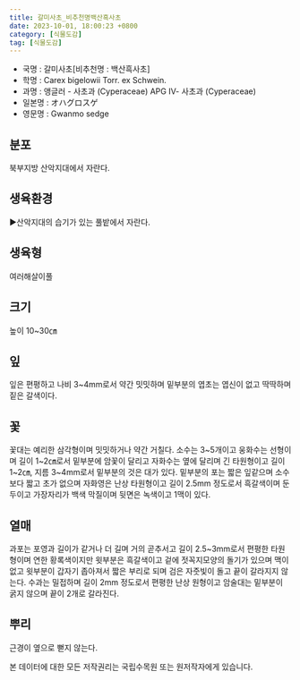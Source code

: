 ```yaml
---
title: 갈미사초_비추천명백산흑사초
date: 2023-10-01, 18:00:23 +0800
category: [식물도감]
tag: [식물도감]
---
```




- 국명 : 갈미사초[비추천명 : 백산흑사초]
- 학명 : Carex bigelowii Torr. ex Schwein.
- 과명 : 앵글러 - 사초과 (Cyperaceae) APG Ⅳ- 사초과 (Cyperaceae)
- 일본명 : オハグロスゲ
- 영문명 : Gwanmo sedge


## 분포
북부지방 산악지대에서 자란다.
## 생육환경
▶산악지대의 습기가 있는 풀밭에서 자란다.
## 생육형
여러해살이풀
## 크기
높이 10~30㎝
## 잎
잎은 편평하고 나비 3~4mm로서 약간 밋밋하며 밑부분의 엽초는 엽신이 없고 딱딱하며 짙은 갈색이다.
## 꽃
꽃대는 예리한 삼각형이며 밋밋하거나 약간 거칠다. 소수는 3~5개이고 웅화수는 선형이며 길이 1~2㎝로서 밑부분에 암꽃이 달리고 자화수는 옆에 달리며 긴 타원형이고 길이 1~2㎝, 지름 3~4mm로서 밑부분의 것은 대가 있다. 밑부분의 포는 짧은 잎같으며 소수보다 짧고 초가 없으며 자화영은 난상 타원형이고 길이 2.5mm 정도로서 흑갈색이며 둔두이고 가장자리가 백색 막질이며 뒷면은 녹색이고 1맥이 있다.
## 열매
과포는 포영과 길이가 같거나 더 길며 거의 곧추서고 길이 2.5~3mm로서 편평한 타원형이며 연한 황록색이지만 윗부분은 흑갈색이고 겉에 젓꼭지모양의 돌기가 있으며 맥이 없고 윗부분이 갑자기 좁아져서 짧은 부리로 되며 검은 자줏빛이 돌고 끝이 갈라지지 않는다. 수과는 밀접하며 길이 2mm 정도로서 편평한 난상 원형이고 암술대는 밑부분이 굵지 않으며 끝이 2개로 갈라진다.
## 뿌리
근경이 옆으로 뻗지 않는다.






본 데이터에 대한 모든 저작권리는 국립수목원 또는 원저작자에게 있습니다.
